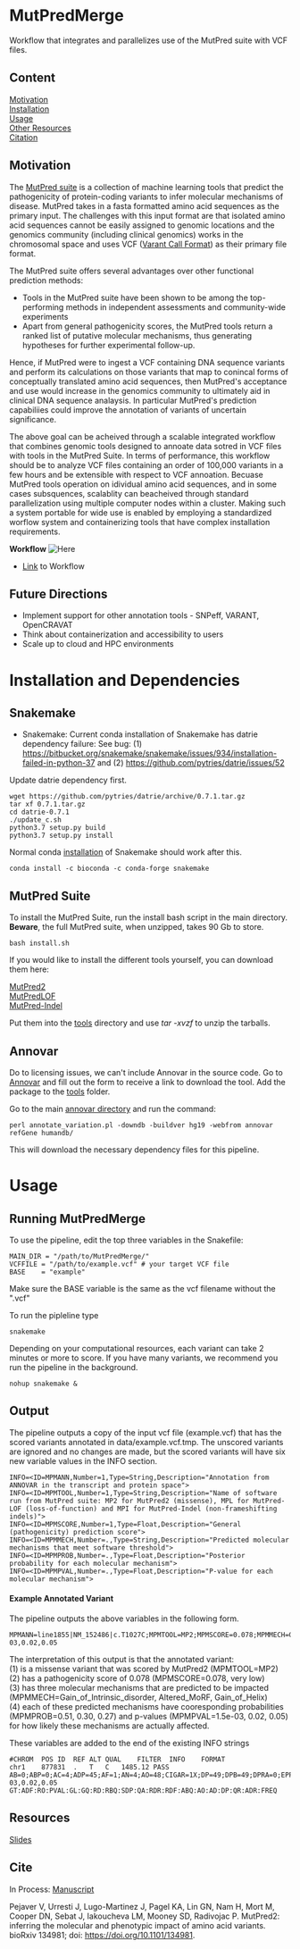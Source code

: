 # MutPredMerge
Workflow that integrates and parallelizes use of the MutPred suite with VCF files.
## Content
[Motivation](#motivation)<br>
[Installation](#installation-and-dependencies)<br>
[Usage](#usage)<br>
[Other Resources](#resources)<br>
[Citation](#cite)


## Motivation
The [MutPred suite](http://mutpred.mutdb.org/) is a collection of machine learning tools that predict the pathogenicity of protein-coding variants to infer molecular mechanisms of disease. MutPred takes in a fasta formatted amino acid sequences as the primary input. The challenges with this input format are that isolated amino acid sequences cannot be easily assigned to genomic locations and the genomics community (including clinical genomics) works in the chromosomal space and uses VCF ([Varant Call Format](https://en.wikipedia.org/wiki/Variant_Call_Format)) as their primary file format. 

The MutPred suite offers several advantages over other functional prediction methods:
* Tools in the MutPred suite have been shown to be among the top-performing methods in independent assessments and community-wide experiments
* Apart from general pathogenicity scores, the MutPred tools return a ranked list of putative molecular mechanisms, thus generating hypotheses for further experimental follow-up.

Hence, if MutPred were to ingest a VCF containing DNA sequence variants and perform its calculations on those variants that map to conincal forms of conceptually translated amino acid sequences, then MutPred's acceptance and use would increase in the genomics community to ultimately aid in clinical DNA sequence analaysis. In particular MutPred's prediction capabiliies could improve the annotation of variants of uncertain significance.

The above goal can be acheived through a scalable integrated workflow that combines genomic tools designed to annoate data sotred in VCF files with tools in the MutPred Suite. In terms of performance, this workflow should be to analyze VCF files containing an order of 100,000 variants in a few hours and be extensible with respect to VCF annoation. Becuase MutPred tools operation on idividual amino acid sequences, and in some cases subsquences, scalablity can beacheived through standard parallelization using multiple computer nodes within a cluster. Making such a system portable for wide use is enabled by employing a standardized worflow system and containerizing tools that have complex installation requirements.  

**Workflow** ![Here](data/mutpred_workflow.png "Conceptual Workflow")
* [Link](https://docs.google.com/drawings/d/1K82kxgp6OYccRhUak_vzbA3sk6ERMYB-eNRHvFq8JGo/edit?usp=sharing) to Workflow

## Future Directions

* Implement support for other annotation tools - SNPeff, VARANT, OpenCRAVAT 
* Think about containerization and accessibility to users
* Scale up to cloud and HPC environments

# Installation and Dependencies
<a href="#installation"></a>
## Snakemake
* Snakemake: Current conda installation of Snakemake has datrie dependency failure:
See bug:
(1) https://bitbucket.org/snakemake/snakemake/issues/934/installation-failed-in-python-37 and 
(2) https://github.com/pytries/datrie/issues/52 

Update datrie dependency first. 
``` 
wget https://github.com/pytries/datrie/archive/0.7.1.tar.gz
tar xf 0.7.1.tar.gz
cd datrie-0.7.1
./update_c.sh 
python3.7 setup.py build
python3.7 setup.py install  
```

Normal conda [installation](https://snakemake.readthedocs.io/en/stable/getting_started/installation.html) of Snakemake should work after this.
```
conda install -c bioconda -c conda-forge snakemake
```

## MutPred Suite

To install the MutPred Suite, run the install bash script in the main directory. **Beware**, the full MutPred suite, when unzipped, takes 90 Gb to store.
```
bash install.sh
```
 If you would like to install the different tools yourself, you can download them here:

[MutPred2](http://mutpred.mutdb.org/#dload)<br>
[MutPredLOF](http://mutpredlof.cs.indiana.edu/#dload)<br>
[MutPred-Indel](http://mutpredindel.cs.indiana.edu/#dload)

Put them into the [tools](/tools) directory and use *tar -xvzf* to unzip the tarballs. 

## Annovar
Do to licensing issues, we can't include Annovar in the source code. Go to [Annovar](http://annovar.openbioinformatics.org/en/latest/user-guide/download/) and fill out the form to receive a link to download the tool. Add the package to the [tools](/tools) folder.

Go to the main [annovar directory](/tools/annovar/) and run the command:
```
perl annotate_variation.pl -downdb -buildver hg19 -webfrom annovar refGene humandb/
```
This will download the necessary dependency files for this pipeline.

# Usage
<a href="#usage"></a>
## Running MutPredMerge
To use the pipeline, edit the top three variables in the Snakefile:
```
MAIN_DIR = "/path/to/MutPredMerge/"
VCFFILE = "/path/to/example.vcf" # your target VCF file
BASE    = "example"
```
Make sure the BASE variable is the same as the vcf filename without the ".vcf"

To run the pipleline type
```
snakemake
```
Depending on your computational resources, each variant can take 2 minutes or more to score. If you have many variants, we recommend you run the pipeline in the background.
```
nohup snakemake &
```
## Output
The pipeline outputs a copy of the input vcf file (example.vcf) that has the scored variants annotated in data/example.vcf.tmp. The unscored variants are ignored and no changes are made, but the scored variants will have six new variable values in the INFO section.
```
INFO=<ID=MPMANN,Number=1,Type=String,Description="Annotation from ANNOVAR in the transcript and protein space">
INFO=<ID=MPMTOOL,Number=1,Type=String,Description="Name of software run from MutPred suite: MP2 for MutPred2 (missense), MPL for MutPred-LOF (loss-of-function) and MPI for MutPred-Indel (non-frameshifting indels)">
INFO=<ID=MPMSCORE,Number=1,Type=Float,Description="General (pathogenicity) prediction score">
INFO=<ID=MPMMECH,Number=.,Type=String,Description="Predicted molecular mechanisms that meet software threshold">
INFO=<ID=MPMPROB,Number=.,Type=Float,Description="Posterior probability for each molecular mechanism">
INFO=<ID=MPMPVAL,Number=.,Type=Float,Description="P-value for each molecular mechanism">
```
#### Example Annotated Variant
The pipeline outputs the above variables in the following form.
```
MPMANN=line1855|NM_152486|c.T1027C;MPMTOOL=MP2;MPMSCORE=0.078;MPMMECH=Gain_of_Intrinsic_disorder,Altered_MoRF,Gain_of_Helix;MPMPROB=0.51,0.30,0.27;MPMPVAL=1.5e-03,0.02,0.05
```
The interpretation of this output is that the annotated variant:<br>
(1) is a missense variant that was scored by MutPred2 (MPMTOOL=MP2)<br>
(2) has a pathogenicity score of 0.078 (MPMSCORE=0.078, very low)<br>
(3) has three molecular mechanisms that are predicted to be impacted (MPMMECH=Gain_of_Intrinsic_disorder, Altered_MoRF, Gain_of_Helix)<br>
(4) each of these predicted mechanisms have cooresponding probabilities (MPMPROB=0.51, 0.30, 0.27) and p-values (MPMPVAL=1.5e-03, 0.02, 0.05) for how likely these mechanisms are actually affected.

These variables are added to the end of the existing INFO strings
```
#CHROM	POS	ID	REF	ALT	QUAL	FILTER	INFO	FORMAT
chr1	877831	.	T	C	1485.12	PASS	AB=0;ABP=0;AC=4;ADP=45;AF=1;AN=4;AO=48;CIGAR=1X;DP=49;DPB=49;DPRA=0;EPP=11.8771;EPPR=0;GTI=0;HET=0;HOM=1;LEN=1;MEANALT=2;MQM=60;MQMR=0;NC=0;NS=1;NUMALT=1;ODDS=70.0487;PAIRED=1;PAIREDR=0;PAO=0;PQA=0;PQR=0;PRO=0;QA=1694;QR=0;RO=0;RPL=25;RPP=3.19126;RPPR=0;RPR=23;RUN=1;SAF=20;SAP=5.9056;SAR=28;SF=0,1;SRF=0;SRP=0;SRR=0;TYPE=snp;WT=0;MPMANN=line1855|NM_152486|c.T1027C;MPMTOOL=MP2;MPMSCORE=0.078;MPMMECH=Gain_of_Intrinsic_disorder,Altered_MoRF,Gain_of_Helix;MPMPROB=0.51,0.30,0.27;MPMPVAL=1.5e-03,0.02,0.05	GT:ADF:RO:PVAL:GL:GQ:RD:RBQ:SDP:QA:RDR:RDF:ABQ:AO:AD:DP:QR:ADR:FREQ
```

## Resources
[Slides](https://docs.google.com/presentation/d/1Fp9yuV2slaYAni1wY5unc3VICNFA83dt0pRXeipHnmo/edit?usp=sharing)


## Cite
In Process: [Manuscript](https://docs.google.com/document/d/1vBUD3H7PPvaJc4gL45TGOKKsatZuMZtkQfMggRceGec/edit?usp=sharing)

Pejaver V, Urresti J, Lugo-Martinez J, Pagel KA, Lin GN, Nam H, Mort M, Cooper DN, Sebat J, Iakoucheva LM, Mooney SD, Radivojac P. MutPred2: inferring the molecular and phenotypic impact of amino acid variants. bioRxiv 134981; doi: https://doi.org/10.1101/134981.
